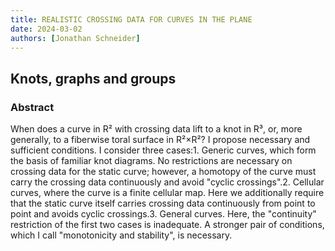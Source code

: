 ```yaml
---
title: REALISTIC CROSSING DATA FOR CURVES IN THE PLANE
date: 2024-03-02
authors: [Jonathan Schneider]
---
```


## Knots, graphs and groups

### Abstract

When does a curve in R² with crossing data lift to a knot in R³, or, more generally, to a fiberwise toral surface in R²×R²? I propose necessary and sufficient conditions. I consider three cases:1. Generic curves, which form the basis of familiar knot diagrams. No restrictions are necessary on crossing data for the static curve; however, a homotopy of the curve must carry the crossing data continuously and avoid "cyclic crossings".2. Cellular curves, where the curve is a finite cellular map. Here we additionally require that the static curve itself carries crossing data continuously from point to point and avoids cyclic crossings.3. General curves. Here, the "continuity" restriction of the first two cases is inadequate. A stronger pair of conditions, which I call "monotonicity and stability", is necessary.
  
 

 





